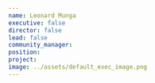 ```yaml
---
name: Leonard Munga
executive: false
director: false
lead: false
community_manager: 
position:  
project:  
image: ../assets/default_exec_image.png
---
```

